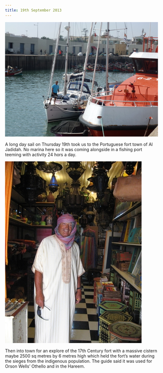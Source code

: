```yaml
---
title: 19th September 2013
---
```

<img class="medium-img" src="/img/P1020424.jpg" />

A long day sail on Thursday 19th took us to the Portuguese fort town of Al
Jadidah. No marina here so it was coming alongside in a fishing port teeming
with activity 24 hors a day.

<img class="medium-img" src="/img/gary_in_drag.jpg" />

Then into town for an explore of the 17th Century fort with a massive cistern
maybe 2500 sq metres by 6 metres high which held the fort’s water during the
sieges from the indigenous population. The guide said it was used for Orson
Wells’ Othello and in the Hareem.
